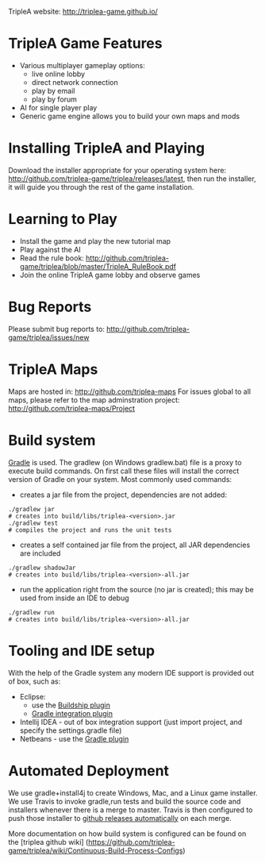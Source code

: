 TripleA website: http://triplea-game.github.io/

TripleA Game Features
=====================
- Various multiplayer gameplay options:
  - live online lobby
  - direct network connection
  - play by email
  - play by forum
- AI for single player play
- Generic game engine allows you to build your own maps and mods


Installing TripleA and Playing
===============================

Download the installer appropriate for your operating system here: http://github.com/triplea-game/triplea/releases/latest, then run the installer, it will guide you through the rest of the game installation.


Learning to Play
================

- Install the game and play the new tutorial map
- Play against the AI
- Read the rule book: http://github.com/triplea-game/triplea/blob/master/TripleA_RuleBook.pdf
- Join the online TripleA game lobby and observe games


Bug Reports
===========

Please submit bug reports to: http://github.com/triplea-game/triplea/issues/new


TripleA Maps
============

Maps are hosted in: http://github.com/triplea-maps
For issues global to all maps, please refer to the map adminstration project: http://github.com/triplea-maps/Project


Build system
============

[Gradle](http://gradle.org) is used. The gradlew (on Windows gradlew.bat) file is a proxy to execute build commands. 
On first call these files will install the correct version of Gradle on your system. Most commonly used commands:

* creates a jar file from the project, dependencies are not added:
```
./gradlew jar
# creates into build/libs/triplea-<version>.jar
./gradlew test
# compiles the project and runs the unit tests
```

* creates a self contained jar file from the project, all JAR dependencies are included
```
./gradlew shadowJar
# creates into build/libs/triplea-<version>-all.jar
```
* run the application right from the source (no jar is created); this may be used from inside an IDE to debug
```
./gradlew run
# creates into build/libs/triplea-<version>-all.jar
```

  
Tooling and IDE setup
=====================
 
With the help of the Gradle system any modern IDE support is provided out of box, such as:

* Eclipse:
  - use the [Buildship plugin](https://github.com/eclipse/buildship/blob/master/docs/user/Installation.md)
  - [Gradle integration plugin](https://marketplace.eclipse.org/content/buildship-gradle-integration)
* Intellij IDEA - out of box integration support (just import project, and specify the settings.gradle file)
* Netbeans - use the [Gradle plugin](http://plugins.netbeans.org/plugin/44510/gradle-support)

 
Automated Deployment
=====================

We use gradle+install4j to create Windows, Mac, and a Linux game installer. We use Travis to invoke gradle,run tests and build the source code and installers whenever there is a merge to master. Travis is then configured to push those installer to [github releases automatically](https://github.com/triplea-game/triplea/releases) on each merge.

More documentation on how build system is configured can be found on the [triplea github wiki]
(https://github.com/triplea-game/triplea/wiki/Continuous-Build-Process-Configs)
